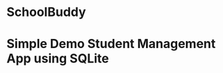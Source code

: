 # SchoolBuddy
Simple Demo Student Management App using SQLite
=========================================================
